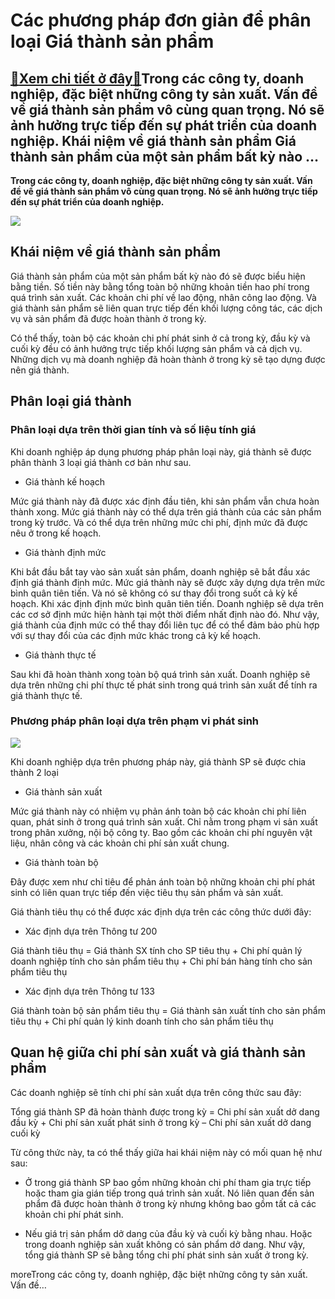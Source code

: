 Các phương pháp đơn giản để phân loại Giá thành sản phẩm
========================================================

[:gift:Xem chi tiết ở đây:gift:](https://hddtvn.com/cac-phuong-phap-don-gian-de-phan-loai-gia-thanh-san-pham/)Trong các công ty, doanh nghiệp, đặc biệt những công ty sản xuất. Vấn đề về giá thành sản phẩm vô cùng quan trọng. Nó sẽ ảnh hưởng trực tiếp đến sự phát triển của doanh nghiệp. Khái niệm về giá thành sản phẩm Giá thành sản phẩm của một sản phẩm bất kỳ nào …
-----------------------------------------------------------------------------------------------------------------------------------------------------------------------------------------------------------------------------------------------------------------

**Trong các công ty, doanh nghiệp, đặc biệt những công ty sản xuất. Vấn đề về giá thành sản phẩm vô cùng quan trọng. Nó sẽ ảnh hưởng trực tiếp đến sự phát triển của doanh nghiệp.**


![](https://hddtvn.com/wp-content/uploads/2021/01/12145656.jpg)


Khái niệm về giá thành sản phẩm
-------------------------------


Giá thành sản phẩm của một sản phẩm bất kỳ nào đó sẽ được biểu hiện bằng tiền. Số tiền này bằng tổng toàn bộ những khoản tiền hao phí trong quá trình sản xuất. Các khoản chi phí về lao động, nhân công lao động. Và giá thành sản phẩm sẽ liên quan trực tiếp đến khối lượng công tác, các dịch vụ và sản phẩm đã được hoàn thành ở trong kỳ.


Có thể thấy, toàn bộ các khoản chi phí phát sinh ở cả trong kỳ, đầu kỳ và cuối kỳ đều có ảnh hưởng trực tiếp khối lượng sản phẩm và cả dịch vụ. Những dịch vụ mà doanh nghiệp đã hoàn thành ở trong kỳ sẽ tạo dựng được nên giá thành.


Phân loại giá thành
-------------------


### Phân loại dựa trên thời gian tính và số liệu tính giá


Khi doanh nghiệp áp dụng phương pháp phân loại này, giá thành sẽ được phân thành 3 loại giá thành cơ bản như sau.




* Giá thành kế hoạch



Mức giá thành này đã được xác định đầu tiên, khi sản phẩm vẫn chưa hoàn thành xong. Mức giá thành này có thể dựa trên giá thành của các sản phẩm trong kỳ trước. Và có thể dựa trên những mức chi phí, định mức đã được nêu ở trong kế hoạch.




* Giá thành định mức



Khi bắt đầu bắt tay vào sản xuất sản phẩm, doanh nghiệp sẽ bắt đầu xác định giá thành định mức. Mức giá thành này sẽ được xây dựng dựa trên mức bình quân tiên tiến. Và nó sẽ không có sư thay đổi trong suốt cả kỳ kế hoạch. Khi xác định định mức bình quân tiên tiến. Doanh nghiệp sẽ dựa trên các cơ sở định mức hiện hành tại một thời điểm nhất định nào đó. Như vậy, giá thành của định mức có thể thay đổi liên tục để có thể đảm bảo phù hợp với sự thay đổi của các định mức khác trong cả kỳ kế hoạch.




* Giá thành thực tế



Sau khi đã hoàn thành xong toàn bộ quá trình sản xuất. Doanh nghiệp sẽ dựa trên những chi phí thực tế phát sinh trong quá trình sản xuất để tính ra giá thành thực tế.


### Phương pháp phân loại dựa trên phạm vi phát sinh


![](https://hddtvn.com/wp-content/uploads/2021/01/83441437.jpg)


Khi doanh nghiệp dựa trên phương pháp này, giá thành SP sẽ được chia thành 2 loại




* Giá thành sản xuất



Mức giá thành này có nhiệm vụ phản ánh toàn bộ các khoản chi phí liên quan, phát sinh ở trong quá trình sản xuất. Chỉ nằm trong phạm vi sản xuất trong phân xưởng, nội bộ công ty. Bao gồm các khoản chi phí nguyên vật liệu, nhân công và các khoản chi phí sản xuất chung.




* Giá thành toàn bộ



Đây được xem như chỉ tiêu để phản ánh toàn bộ những khoản chi phí phát sinh có liên quan trực tiếp đến việc tiêu thụ sản phẩm và sản xuất.


Giá thành tiêu thụ có thể được xác định dựa trên các công thức dưới đây:




* Xác định dựa trên Thông tư 200



Giá thành tiêu thụ = Giá thành SX tính cho SP tiêu thụ + Chi phí quản lý doanh nghiệp tính cho sản phẩm tiêu thụ + Chi phí bán hàng tính cho sản phẩm tiêu thụ




* Xác định dựa trên Thông tư 133



Giá thành toàn bộ sản phẩm tiêu thụ = Giá thành sản xuất tính cho sản phẩm tiêu thụ + Chi phí quản lý kinh doanh tính cho sản phẩm tiêu thụ


Quan hệ giữa chi phí sản xuất và giá thành sản phẩm
---------------------------------------------------


Các doanh nghiệp sẽ tính chi phí sản xuất dựa trên công thức sau đây:


Tổng giá thành SP đã hoàn thành được trong kỳ = Chi phí sản xuất dở dang đầu kỳ + Chi phí sản xuất phát sinh ở trong kỳ – Chi phí sản xuất dở dang cuối kỳ


Từ công thức này, ta có thể thấy giữa hai khái niệm này có mối quan hệ như sau:




* Ở trong giá thành SP bao gồm những khoản chi phí tham gia trực tiếp hoặc tham gia gián tiếp trong quá trình sản xuất. Nó liên quan đến sản phẩm đã được hoàn thành ở trong kỳ nhưng không bao gồm tất cả các khoản chi phí phát sinh.

* Nếu giá trị sản phẩm dở dang của đầu kỳ và cuối kỳ bằng nhau. Hoặc trong doanh nghiệp sản xuất không có sản phẩm dở dang. Như vậy, tổng giá thành SP sẽ bằng tổng chi phí phát sinh sản xuất ở trong kỳ.



moreTrong các công ty, doanh nghiệp, đặc biệt những công ty sản xuất. Vấn đề…

